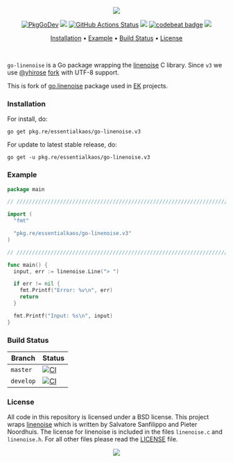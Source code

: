 <p align="center"><a href="#readme"><img src="https://gh.kaos.st/go-linenoise.svg"/></a></p>

<p align="center">
  <a href="https://pkg.go.dev/pkg.re/essentialkaos/go-linenoise.v3"><img src="https://gh.kaos.st/godoc.svg" alt="PkgGoDev"></a>
  <a href="https://goreportcard.com/report/github.com/essentialkaos/go-linenoise"><img src="https://goreportcard.com/badge/github.com/essentialkaos/go-linenoise"></a>
  <a href="https://github.com/essentialkaos/go-linenoise/actions"><img src="https://github.com/essentialkaos/go-linenoise/workflows/CI/badge.svg" alt="GitHub Actions Status" /></a>
  <a href="https://github.com/essentialkaos/go-linenoise/actions?query=workflow%3ACodeQL"><img src="https://github.com/essentialkaos/go-linenoise/workflows/CodeQL/badge.svg" /></a>
  <a href="https://codebeat.co/projects/github-com-essentialkaos-go-linenoise"><img alt="codebeat badge" src="https://codebeat.co/badges/f7800a13-657f-4be9-a359-2845f3433588" /></a>
  <a href="https://github.com/essentialkaos/go-linenoise/blob/master/LICENSE"><img src="https://gh.kaos.st/bsd.svg"></a>
</p>

<p align="center"><a href="#installation">Installation</a> • <a href="#example">Example</a> • <a href="#build-status">Build Status</a> • <a href="#license">License</a></p>

<br/>

`go-linenoise` is a Go package wrapping the [linenoise](https://github.com/antirez/linenoise) C library. Since `v3` we use [@yhirose](https://github.com/yhirose) [fork](https://github.com/yhirose/linenoise/tree/utf8-support) with UTF-8 support.

This is fork of [go.linenoise](https://github.com/GeertJohan/go.linenoise) package used in [EK](https://github.com/essentialkaos) projects.

### Installation

For install, do:

```
go get pkg.re/essentialkaos/go-linenoise.v3
```

For update to latest stable release, do:

```
go get -u pkg.re/essentialkaos/go-linenoise.v3
```

### Example

```go
package main

// ////////////////////////////////////////////////////////////////////////// //

import (
  "fmt"

  "pkg.re/essentialkaos/go-linenoise.v3"
)

// ////////////////////////////////////////////////////////////////////////// //

func main() {
  input, err := linenoise.Line("> ")

  if err != nil {
    fmt.Printf("Error: %v\n", err)
    return
  }

  fmt.Printf("Input: %s\n", input)
}

```

### Build Status

| Branch | Status |
|--------|--------|
| `master` | [![CI](https://github.com/essentialkaos/go-linenoise/workflows/CI/badge.svg?branch=master)](https://github.com/essentialkaos/go-linenoise/actions) |
| `develop` | [![CI](https://github.com/essentialkaos/go-linenoise/workflows/CI/badge.svg?branch=develop)](https://github.com/essentialkaos/go-linenoise/actions) |

### License
All code in this repository is licensed under a BSD license.
This project wraps [linenoise](https://github.com/antirez/linenoise) which is written by Salvatore Sanfilippo and Pieter Noordhuis. The license for linenoise is included in the files `linenoise.c` and `linenoise.h`.
For all other files please read the [LICENSE](LICENSE) file.

<p align="center"><a href="https://essentialkaos.com"><img src="https://gh.kaos.st/ekgh.svg"/></a></p>
